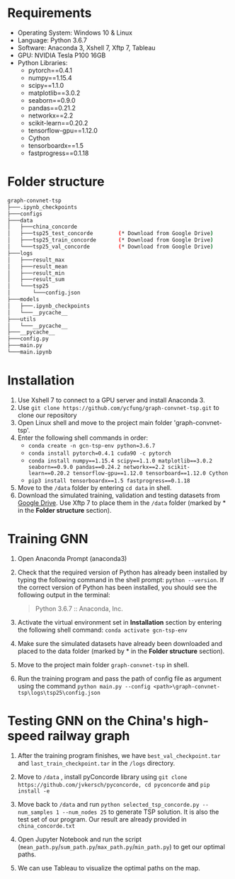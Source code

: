 # Requirements

- Operating System: Windows 10 & Linux
- Language: Python 3.6.7
- Software: Anaconda 3, Xshell 7, Xftp 7, Tableau
- GPU: NVIDIA Tesla P100 16GB
- Python Libraries:
  - pytorch==0.4.1
  - numpy==1.15.4
  - scipy==1.1.0
  - matplotlib==3.0.2
  - seaborn==0.9.0
  - pandas==0.21.2
  - networkx==2.2
  - scikit-learn==0.20.2
  - tensorflow-gpu==1.12.0
  - Cython
  - tensorboardx==1.5
  - fastprogress==0.1.18

# Folder structure

```bash
graph-convnet-tsp
├───.ipynb_checkpoints
├───configs
├───data
│   ├───china_concorde
│   ├───tsp25_test_concorde        (* Download from Google Drive)
│   ├───tsp25_train_concorde       (* Download from Google Drive)
│   └───tsp25_val_concorde         (* Download from Google Drive)
├───logs
│   ├───result_max
│   ├───result_mean
│   ├───result_min
│   ├───result_sum
│	└───tsp25
│		└───config.json
├───models
│   ├───.ipynb_checkpoints
│   └───__pycache__
├───utils
│   └───__pycache__
├───__pycache__
├───config.py
├───main.py
└───main.ipynb
```

# Installation

1. Use Xshell 7 to connect to a GPU server and install Anaconda 3.
2. Use `git clone https://github.com/ycfung/graph-convnet-tsp.git` to clone our repository
3. Open Linux shell and move to the project main folder 'graph-convnet-tsp'.
4. Enter the following shell commands in order:
   - ```conda create -n gcn-tsp-env python=3.6.7```
   - ```conda install pytorch=0.4.1 cuda90 -c pytorch```
   - ```conda install numpy==1.15.4 scipy==1.1.0 matplotlib==3.0.2 seaborn==0.9.0 pandas==0.24.2 networkx==2.2 scikit-learn==0.20.2 tensorflow-gpu==1.12.0 tensorboard==1.12.0 Cython```
   - ```pip3 install tensorboardx==1.5 fastprogress==0.1.18```
5. Move to the `/data` folder by entering ```cd data``` in shell.
6. Download the simulated training, validation and testing datasets from [Google Drive](https://drive.google.com/drive/folders/1w8DOvKqnJr46DjhaTtH8W0b8-sQORgje). Use Xftp 7 to place them in the `/data` folder (marked by * in the <strong>Folder structure</strong> section).

# Training GNN

1. Open Anaconda Prompt (anaconda3)

2. Check that the required version of Python has already been installed by typing the
   following command in the shell prompt: ```python --version```. If the correct version of Python has been installed, you should see the following output in the terminal: 

    > Python 3.6.7 :: Anaconda, Inc.

3. Activate the virtual environment set in <strong>Installation</strong> section by entering the following shell command: ```conda activate gcn-tsp-env```

4. Make sure the simulated datasets have already been downloaded and placed to the data folder (marked by * in the <strong>Folder structure</strong> section).

5. Move to the project main folder `graph-convnet-tsp` in shell.

6. Run the training program and pass the path of config file as argument using the command `python main.py --config <path>\graph-convnet-tsp\logs\tsp25\config.json`

# Testing GNN on the China's high-speed railway graph

1. After the training program finishes, we have `best_val_checkpoint.tar` and `last_train_checkpoint.tar` in the `/logs` directory.
2. Move to `/data` , install pyConcorde library using `git clone https://github.com/jvkersch/pyconcorde, cd pyconcorde` and `pip install -e`

3. Move back to `/data` and run `python selected_tsp_concorde.py --num_samples 1 --num_nodes 25` to generate TSP solution. It is also the test set of our program. Our result are already provided in `china_concorde.txt`

4. Open Jupyter Notebook and run the script (`mean_path.py`/`sum_path.py`/`max_path.py`/`min_path.py`) to get our optimal paths.

5. We can use Tableau to visualize the optimal paths on the map.
